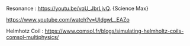 
Resonance :
https://youtu.be/vqU_JbrLjvQ.  {Science Max}

https://www.youtube.com/watch?v=UIdgwL_EAZo

Helmhotz Coil : 
https://www.comsol.fr/blogs/simulating-helmholtz-coils-comsol-multiphysics/
